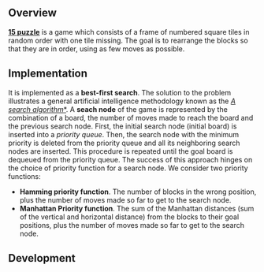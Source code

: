 ## Overview

[**15 puzzle**](http://en.wikipedia.org/wiki/15_puzzle) is a game which
consists of a frame of numbered square tiles in random order with one tile
missing. The goal is to rearrange the blocks so that they are in order, using
as few moves as possible.

## Implementation

It is implemented as a **best-first search**. The solution to the problem
illustrates a general artificial intelligence methodology known as the
[**A* search algorithm**](http://en.wikipedia.org/wiki/A*_search_algorithm).
A **seach node** of the game is represented by the combination of a board, the
number of moves made to reach the board and the previous search node. First,
the initial search node (initial board) is inserted into a *priority queue*.
Then, the search node with the minimum priority is deleted from the priority
queue and all its neighboring search nodes are inserted. This procedure is
repeated until the goal board is dequeued from the priority queue. The success
of this approach hinges on the choice of priority function for a search node.
We consider two priority functions:
* **Hamming priority function**. The number of blocks in the wrong position,
plus the number of moves made so far to get to the search node.
* **Manhattan Priority function**.  The sum of the Manhattan distances (sum of
the vertical and horizontal distance) from the blocks to their goal positions,
plus the number of moves made so far to get to the search node.

## Development

